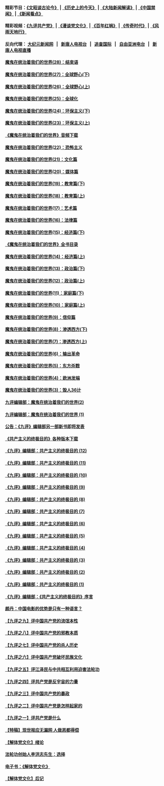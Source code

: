 #### 精彩节目：[《文昭谈古论今》](http://155.138.201.177/wenzhao) | [《历史上的今天》](http://155.138.201.177/today-in-history) | [《大陆新闻解读》](http://155.138.201.177/ntdtv-comedy) | [《中国禁闻》](http://155.138.201.177/ntdtv-news) | [《新闻看点》](http://155.138.201.177/news-insight) 

 #### 精彩视频：[《九评共产党》](http://155.138.201.177:10000/videos/jiuping) | [《漫谈党文化》](http://155.138.201.177:10000/videos/mtdwh) | [《百年红祸》](http://155.138.201.177:10000/videos/bnhh) | [《传奇时代》](http://155.138.201.177:10000/videos/legend) | [《风雨天地行》](http://155.138.201.177:10000/videos/fytdx) 

 #### 反向代理： [大纪元新闻网](http://155.138.201.177:10080/) &nbsp;&nbsp;|&nbsp;&nbsp; [新唐人电视台](http://155.138.201.177:8000/) &nbsp;&nbsp;|&nbsp;&nbsp; [追查国际](http://155.138.201.177:10010/) &nbsp;&nbsp;|&nbsp;&nbsp; [自由亚洲电台](http://155.138.201.177:9800/) &nbsp;&nbsp;|&nbsp;&nbsp; [新唐人电视直播](http://155.138.201.177/) 

#### [魔鬼在统治着我们的世界(28)：结束语](../pages/nsc422/n10936246.md?t=02200637) 

#### [魔鬼在统治着我们的世界(27)：全球野心(下)](../pages/nsc422/n10928319.md?t=02200637) 

#### [魔鬼在统治着我们的世界(26)：全球野心(上)](../pages/nsc422/n10900318.md?t=02200637) 

#### [魔鬼在统治着我们的世界(25)：全球化](../pages/nsc422/n10788205.md?t=02200637) 

#### [魔鬼在统治着我们的世界(24)：环保主义(下)](../pages/nsc422/n10695307.md?t=02200637) 

#### [魔鬼在统治着我们的世界(23)：环保主义(上)](../pages/nsc422/n10688613.md?t=02200637) 

#### [《魔鬼在统治着我们的世界》音频下载](../pages/nsc422/n10635553.md?t=02200637) 

#### [魔鬼在统治着我们的世界(22)：恐怖主义](../pages/nsc422/n10614727.md?t=02200637) 

#### [魔鬼在统治着我们的世界(21)：文化篇](../pages/nsc422/n10597706.md?t=02200637) 

#### [魔鬼在统治着我们的世界(20)：媒体篇](../pages/nsc422/n10586579.md?t=02200637) 

#### [魔鬼在统治着我们的世界(19)：教育篇(下)](../pages/nsc422/n10564808.md?t=02200637) 

#### [魔鬼在统治着我们的世界(18)：教育篇(上)](../pages/nsc422/n10526970.md?t=02200637) 

#### [魔鬼在统治着我们的世界(17)：艺术篇](../pages/nsc422/n10499093.md?t=02200637) 

#### [魔鬼在统治着我们的世界(16)：法律篇](../pages/nsc422/n10485969.md?t=02200637) 

#### [魔鬼在统治着我们的世界(15)：经济篇(下)](../pages/nsc422/n10469975.md?t=02200637) 

#### [《魔鬼在统治着我们的世界》全书目录](../pages/nsc422/n10464261.md?t=02200637) 

#### [魔鬼在统治着我们的世界(14)：经济篇(上)](../pages/nsc422/n10457370.md?t=02200637) 

#### [魔鬼在统治着我们的世界(13)：政治篇(下)](../pages/nsc422/n10448270.md?t=02200637) 

#### [魔鬼在统治着我们的世界(12)：政治篇(上)](../pages/nsc422/n10444576.md?t=02200637) 

#### [魔鬼在统治着我们的世界(11)：家庭篇(下)](../pages/nsc422/n10440961.md?t=02200637) 

#### [魔鬼在统治着我们的世界(10)：家庭篇(上)](../pages/nsc422/n10435448.md?t=02200637) 

#### [魔鬼在统治着我们的世界(9)：信仰篇](../pages/nsc422/n10432159.md?t=02200637) 

#### [魔鬼在统治着我们的世界(8)：渗透西方(下)](../pages/nsc422/n10429603.md?t=02200637) 

#### [魔鬼在统治着我们的世界(7)：渗透西方(上)](../pages/nsc422/n10426013.md?t=02200637) 

#### [魔鬼在统治着我们的世界(6)：输出革命](../pages/nsc422/n10421536.md?t=02200637) 

#### [魔鬼在统治着我们的世界(5)：东方杀戮](../pages/nsc422/n10417707.md?t=02200637) 

#### [魔鬼在统治着我们的世界(4)：欧洲发端](../pages/nsc422/n10414890.md?t=02200637) 

#### [魔鬼在统治着我们的世界(3)：毁人36计](../pages/nsc422/n10411583.md?t=02200637) 

#### [九评编辑部：魔鬼在统治着我们的世界(2)](../pages/nsc422/n10410036.md?t=02200637) 

#### [九评编辑部：魔鬼在统治着我们的世界 (1)](../pages/nsc422/n10406825.md?t=02200637) 

#### [公告：《九评》编辑部另一部新书即将发表](../pages/nsc422/n10405104.md?t=02200637) 

#### [《共产主义的终极目的》各种版本下载](../pages/nsc422/n10022138.md?t=02200637) 

#### [《九评》编辑部：共产主义的终极目的 (12)](../pages/nsc422/n9933272.md?t=02200637) 

#### [《九评》编辑部：共产主义的终极目的 (11)](../pages/nsc422/n9924973.md?t=02200637) 

#### [《九评》编辑部：共产主义的终极目的 (10)](../pages/nsc422/n9920883.md?t=02200637) 

#### [《九评》编辑部：共产主义的终极目的 (9)](../pages/nsc422/n9916363.md?t=02200637) 

#### [《九评》编辑部：共产主义的终极目的 (8)](../pages/nsc422/n9912488.md?t=02200637) 

#### [《九评》编辑部：共产主义的终极目的 (7)](../pages/nsc422/n9901176.md?t=02200637) 

#### [《九评》编辑部：共产主义的终极目的 (6)](../pages/nsc422/n9899359.md?t=02200637) 

#### [《九评》编辑部：共产主义的终极目的 (5)](../pages/nsc422/n9893174.md?t=02200637) 

#### [《九评》编辑部：共产主义的终极目的 (4)](../pages/nsc422/n9891246.md?t=02200637) 

#### [《九评》编辑部：共产主义的终极目的 (3)](../pages/nsc422/n9879879.md?t=02200637) 

#### [《九评》编辑部：共产主义的终极目的 (2)](../pages/nsc422/n9876205.md?t=02200637) 

#### [《九评》编辑部：共产主义的终极目的 (1)](../pages/nsc422/n9865857.md?t=02200637) 

#### [《九评》编辑部：《共产主义的终极目的》序言](../pages/nsc422/n9862666.md?t=02200637) 

#### [颜丹：中国电影的优势是只有一种语言？](../pages/nsc422/n9583062.md?t=02200637) 

#### [【九评之九】评中国共产党的流氓本性](../pages/nsc422/n737542.md?t=02200637) 

#### [【九评之八】评中国共产党的邪教本质](../pages/nsc422/n735942.md?t=02200637) 

#### [【九评之七】评中国共产党的杀人历史](../pages/nsc422/n733806.md?t=02200637) 

#### [【九评之六】评中国共产党破坏民族文化](../pages/nsc422/n731667.md?t=02200637) 

#### [【九评之五】评江泽民与中共相互利用迫害法轮功](../pages/nsc422/n730058.md?t=02200637) 

#### [【九评之四】评共产党是反宇宙的力量](../pages/nsc422/n727814.md?t=02200637) 

#### [【九评之三】评中国共产党的暴政](../pages/nsc422/n725597.md?t=02200637) 

#### [【九评之二】评中国共产党是怎样起家的](../pages/nsc422/n723946.md?t=02200637) 

#### [【九评之一】评共产党是什么](../pages/nsc422/n722529.md?t=02200637) 

#### [【特稿】现世报应无漏网 人做恶都得偿](../pages/nsc422/n4215167.md?t=02200637) 

#### [【解体党文化】绪论](../pages/nsc422/n1449356.md?t=02200637) 

#### [法轮功创始人李洪志先生：选择](../pages/nsc422/n3580738.md?t=02200637) 

#### [电子书：《解体党文化》](../pages/nsc422/n1573484.md?t=02200637) 

#### [【解体党文化】后记](../pages/nsc422/n1531999.md?t=02200637) 

